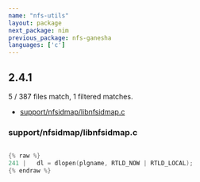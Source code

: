 ```yaml
---
name: "nfs-utils"
layout: package
next_package: nim
previous_package: nfs-ganesha
languages: ['c']
---
```

## 2.4.1
5 / 387 files match, 1 filtered matches.

 - [support/nfsidmap/libnfsidmap.c](#supportnfsidmaplibnfsidmapc)

### support/nfsidmap/libnfsidmap.c

```c

{% raw %}
241 | 	dl = dlopen(plgname, RTLD_NOW | RTLD_LOCAL);
{% endraw %}

```